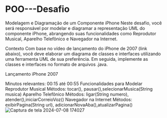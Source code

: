 # POO---Desafio
Modelagem e Diagramação de um Componente iPhone
Neste desafio, você será responsável por modelar e diagramar a representação UML do componente iPhone, abrangendo suas funcionalidades como Reprodutor Musical, Aparelho Telefônico e Navegador na Internet.

Contexto
Com base no vídeo de lançamento do iPhone de 2007 (link abaixo), você deve elaborar um diagrama de classes e interfaces utilizando uma ferramenta UML de sua preferência. Em seguida, implemente as classes e interfaces no formato de arquivos .java.

Lançamento iPhone 2007

Minutos relevantes: 00:15 até 00:55
Funcionalidades para Modelar
Reprodutor Musical
Métodos: tocar(), pausar(),selecionarMusica(String musica)
Aparelho Telefônico
Métodos: ligar(String numero), atender(),iniciarCorreioVoz()
Navegador na Internet
Métodos: exibirPagina(String url), adicionarNovaAba(),atualizarPagina()
![Captura de tela 2024-07-08 174027](https://github.com/antwilliam27/POO---Desafio/assets/168022623/836cb5c8-f215-43e9-9435-a5edd9e3e1fb)
